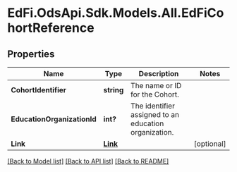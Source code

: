 # EdFi.OdsApi.Sdk.Models.All.EdFiCohortReference
## Properties

Name | Type | Description | Notes
------------ | ------------- | ------------- | -------------
**CohortIdentifier** | **string** | The name or ID for the Cohort. | 
**EducationOrganizationId** | **int?** | The identifier assigned to an education organization. | 
**Link** | [**Link**](Link.md) |  | [optional] 

[[Back to Model list]](../README.md#documentation-for-models) [[Back to API list]](../README.md#documentation-for-api-endpoints) [[Back to README]](../README.md)

